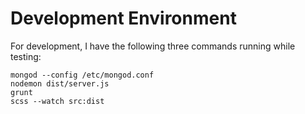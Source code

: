 # Development Environment
For development, I have the following three commands running while testing:
```shell
mongod --config /etc/mongod.conf
nodemon dist/server.js
grunt
scss --watch src:dist
```
